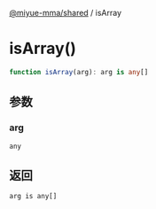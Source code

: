 [@miyue-mma/shared](../index.md) / isArray

# isArray()

```ts
function isArray(arg): arg is any[]
```

## 参数

### arg

`any`

## 返回

`arg is any[]`
